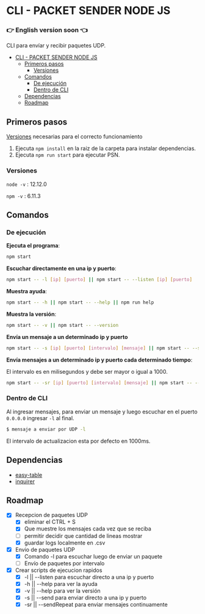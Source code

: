 # CLI - PACKET SENDER NODE JS

### 👉 English version soon 👈

CLI para envíar y recibir paquetes UDP. 

- [CLI - PACKET SENDER NODE JS](#cli---packet-sender-node-js)
  - [Primeros pasos](#primeros-pasos)
    - [Versiones](#versiones)
  - [Comandos](#comandos)
    - [De ejecución](#de-ejecución)
    - [Dentro de CLI](#dentro-de-cli)
  - [Dependencias](#dependencias)
  - [Roadmap](#roadmap)
## Primeros pasos

[Versiones](#versiones) necesarias para el correcto funcionamiento

1. Ejecuta `npm install` en la raiz de la carpeta para instalar dependencias.
2. Ejecuta `npm run start` para ejecutar PSN. 
### Versiones 

`node -v` : 12.12.0

`npm -v` : 6.11.3

## Comandos 

### De ejecución 


**Ejecuta el programa**: 

```bash
npm start
```

**Escuchar directamente en una ip y puerto**:

```bash
npm start -- -l [ip] [puerto] || npm start -- --listen [ip] [puerto]
```
**Muestra ayuda**:

```bash
npm start -- -h || npm start -- --help || npm run help
```

**Muestra la versión**:

```bash 
npm start -- -v || npm start -- --version
```

**Envía un mensaje a un determinado ip y puerto**

```bash
npm start -- -s [ip] [puerto] [intervalo] [mensaje] || npm start -- --send [ip] [puerto] [intervalo] [mensaje]
```

**Envía mensajes a un determinado ip y puerto cada determinado tiempo**:

El intervalo es en milisegundos y debe ser mayor o igual a 1000.

```bash
npm start -- -sr [ip] [puerto] [intervalo] [mensaje] || npm start -- --sendRepeat [ip] [puerto] [intervalo] [mensaje]
```


### Dentro de CLI


Al ingresar mensajes, para enviar un mensaje y luego escuchar en el puerto `0.0.0.0` ingresar `-l` al final.

```bash
$ mensaje a enviar por UDP -l
```

El intervalo de actualizacion esta por defecto en 1000ms.

## Dependencias 

* [easy-table](https://www.npmjs.com/package/easy-table)
* [inquirer](https://www.npmjs.com/package/inquirer)

## Roadmap

- [x] Recepcion de paquetes UDP
  - [x] eliminar el CTRL + S 
  - [x] Que muestre los mensajes cada vez que se reciba
  - [ ] permitir decidir que cantidad de lineas mostrar
  - [x] guardar logs localmente en .csv
- [x] Envio de paquetes UDP
  - [x] Comando -l para escuchar luego de enviar un paquete
  - [ ] Envío de paquetes por intervalo
- [x] Crear scripts de ejecucion rapidos
  - [x] -l || --listen para escuchar directo a una ip y puerto
  - [x] -h || --help para ver la ayuda
  - [x] -v || --help para ver la  versión
  - [x] -s || --send para enviar directo a una ip y puerto
  - [x] -sr || --sendRepeat para enviar mensajes continuamente
